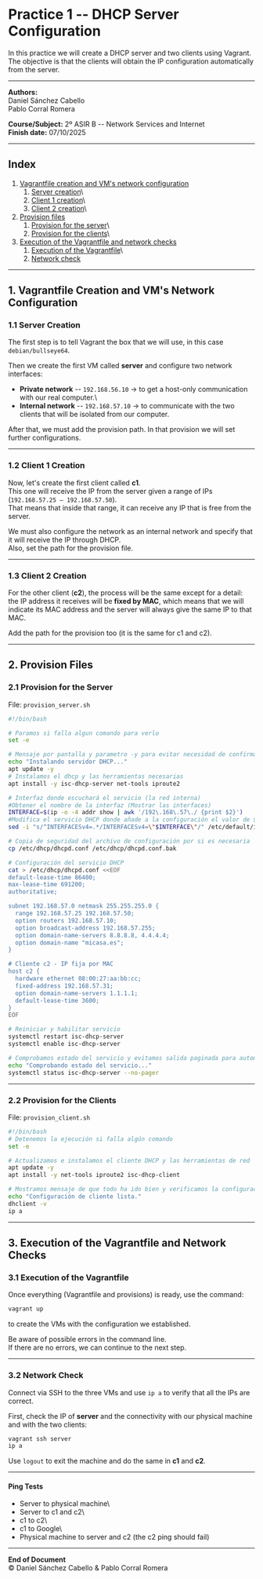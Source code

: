 # Practice 1 -- DHCP Server Configuration

In this practice we will create a DHCP server and two clients using
Vagrant.\
The objective is that the clients will obtain the IP configuration
automatically from the server.

------------------------------------------------------------------------

**Authors:**\
Daniel Sánchez Cabello\
Pablo Corral Romera

**Course/Subject:** 2º ASIR B -- Network Services and Internet\
**Finish date:** 07/10/2025

------------------------------------------------------------------------

## Index

1.  [Vagrantfile creation and VM's network
    configuration](#1-vagrantfile-creation-and-vms-network-configuration)
    1.  [Server creation](#11-server-creation)\
    2.  [Client 1 creation](#12-client-1-creation)\
    3.  [Client 2 creation](#13-client-2-creation)\
2.  [Provision files](#2-provision-files)
    1.  [Provision for the server](#21-provision-for-the-server)\
    2.  [Provision for the clients](#22-provision-for-the-clients)\
3.  [Execution of the Vagrantfile and network
    checks](#3-execution-of-the-vagrantfile-and-network-checks)
    1.  [Execution of the
        Vagrantfile](#31-execution-of-the-vagrantfile)\
    2.  [Network check](#32-network-check)

------------------------------------------------------------------------

## 1. Vagrantfile Creation and VM's Network Configuration

### 1.1 Server Creation

The first step is to tell Vagrant the box that we will use, in this case
`debian/bullseye64`.

Then we create the first VM called **server** and configure two network
interfaces:

-   **Private network** -- `192.168.56.10` → to get a host-only
    communication with our real computer.\
-   **Internal network** -- `192.168.57.10` → to communicate with the
    two clients that will be isolated from our computer.

After that, we must add the provision path. In that provision we will
set further configurations.

------------------------------------------------------------------------

### 1.2 Client 1 Creation

Now, let's create the first client called **c1**.\
This one will receive the IP from the server given a range of IPs
(`192.168.57.25 – 192.168.57.50`).\
That means that inside that range, it can receive any IP that is free
from the server.

We must also configure the network as an internal network and specify
that it will receive the IP through DHCP.\
Also, set the path for the provision file.

------------------------------------------------------------------------

### 1.3 Client 2 Creation

For the other client (**c2**), the process will be the same except for a
detail:\
the IP address it receives will be **fixed by MAC**, which means that we
will indicate its MAC address and the server will always give the same
IP to that MAC.

Add the path for the provision too (it is the same for c1 and c2).

------------------------------------------------------------------------

## 2. Provision Files

### 2.1 Provision for the Server

File: `provision_server.sh`

``` bash
#!/bin/bash

# Paramos si falla algun comando para verlo
set -e

# Mensaje por pantalla y parametro -y para evitar necesidad de confirmacion
echo "Instalando servidor DHCP..."
apt update -y
# Instalamos el dhcp y las herramientas necesarias
apt install -y isc-dhcp-server net-tools iproute2

# Interfaz donde escuchará el servicio (la red interna)
#Obtener el nombre de la interfaz (Mostrar las interfaces)
INTERFACE=$(ip -o -4 addr show | awk '/192\.168\.57\./ {print $2}')
#Modifica el servicio DHCP donde añade a la configuración el valor de $INTERFACE
sed -i "s/^INTERFACESv4=.*/INTERFACESv4=\"$INTERFACE\"/" /etc/default/isc-dhcp-server

# Copia de seguridad del archivo de configuración por si es necesaria
cp /etc/dhcp/dhcpd.conf /etc/dhcp/dhcpd.conf.bak

# Configuración del servicio DHCP
cat > /etc/dhcp/dhcpd.conf <<EOF
default-lease-time 86400;
max-lease-time 691200;
authoritative;

subnet 192.168.57.0 netmask 255.255.255.0 {
  range 192.168.57.25 192.168.57.50;
  option routers 192.168.57.10;
  option broadcast-address 192.168.57.255;
  option domain-name-servers 8.8.8.8, 4.4.4.4;
  option domain-name "micasa.es";
}

# Cliente c2 - IP fija por MAC
host c2 {
  hardware ethernet 08:00:27:aa:bb:cc;
  fixed-address 192.168.57.31;
  option domain-name-servers 1.1.1.1;
  default-lease-time 3600;
}
EOF

# Reiniciar y habilitar servicio
systemctl restart isc-dhcp-server
systemctl enable isc-dhcp-server

# Comprobamos estado del servicio y evitamos salida paginada para automatizar
echo "Comprobando estado del servicio..."
systemctl status isc-dhcp-server --no-pager
```

------------------------------------------------------------------------

### 2.2 Provision for the Clients

File: `provision_client.sh`

``` bash
#!/bin/bash
# Detenemos la ejecución si falla algún comando
set -e

# Actualizamos e instalamos el cliente DHCP y las herramientas de red
apt update -y
apt install -y net-tools iproute2 isc-dhcp-client

# Mostramos mensaje de que todo ha ido bien y verificamos la configuración IP
echo "Configuración de cliente lista."
dhclient -v
ip a
```

------------------------------------------------------------------------

## 3. Execution of the Vagrantfile and Network Checks

### 3.1 Execution of the Vagrantfile

Once everything (Vagrantfile and provisions) is ready, use the command:

``` bash
vagrant up
```

to create the VMs with the configuration we established.

Be aware of possible errors in the command line.\
If there are no errors, we can continue to the next step.

------------------------------------------------------------------------

### 3.2 Network Check

Connect via SSH to the three VMs and use `ip a` to verify that all the
IPs are correct.

First, check the IP of **server** and the connectivity with our physical
machine and with the two clients:

``` bash
vagrant ssh server
ip a
```

Use `logout` to exit the machine and do the same in **c1** and **c2**.

------------------------------------------------------------------------

#### Ping Tests

-   Server to physical machine\
-   Server to c1 and c2\
-   c1 to c2\
-   c1 to Google\
-   Physical machine to server and c2 (the c2 ping should fail)

------------------------------------------------------------------------

**End of Document**\
© Daniel Sánchez Cabello & Pablo Corral Romera
